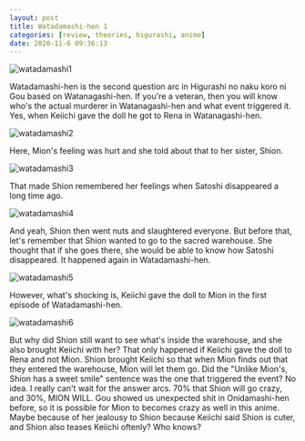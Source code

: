 ```yaml
---
layout: post
title: Watadamashi-hen 1
categories: [review, theories, higurashi, anime]
date: 2020-11-6 09:36:13
---
```


![watadamashi1]({{site.baseurl}}/images/watadamashi1.jpg)

Watadamashi-hen is the second question arc in Higurashi no naku koro ni Gou based on Watanagashi-hen. If you're a veteran, then you will know who's the actual murderer in Watanagashi-hen and what event triggered it. Yes, when Keiichi gave the doll he got to Rena in Watanagashi-hen.

![watadamashi2]({{site.baseurl}}/images/watadamashi2.jpg)

Here, Mion's feeling was hurt and she told about that to her sister, Shion.

![watadamashi3]({{site.baseurl}}/images/watadamashi3.jpg)

That made Shion remembered her feelings when Satoshi disappeared a long time ago.

![watadamashi4]({{site.baseurl}}/images/watadamashi4.jpg)

And yeah, Shion then went nuts and slaughtered everyone. But before that, let's remember that Shion wanted to go to the sacred warehouse. She thought that if she goes there, she would be able to know how Satoshi disappeared. It happened again in Watadamashi-hen.

![watadamashi5]({{site.baseurl}}/images/watadamashi5.jpg)

However, what's shocking is, Keiichi gave the doll to Mion in the first episode of Watadamashi-hen.

![watadamashi6]({{site.baseurl}}/images/watadamashi6.jpg)

But why did Shion still want to see what's inside the warehouse, and she also brought Keiichi with her? That only happened if Keiichi gave the doll to Rena and not Mion. Shion brought Keiichi so that when Mion finds out that they entered the warehouse, Mion will let them go. Did the "Unlike Mion's, Shion has a sweet smile" sentence was the one that triggered the event? No idea. I really can't wait for the answer arcs. 70% that Shion will go crazy, and 30%, MION WILL. Gou showed us unexpected shit in Onidamashi-hen before, so it is possible for Mion to becomes crazy as well in this anime. Maybe because of her jealousy to Shion because Keiichi said Shion is cuter, and Shion also teases Keiichi oftenly? Who knows?



